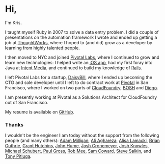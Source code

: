 # Hi,

I'm Kris.

I taught myself Ruby in 2007 to solve a data entry problem. I did a couple of presentations on the automation framework I wrote and ended up getting a job at [ThoughtWorks](http://www.thoughtworks.com), where I hoped to (and did) grow as a developer by learning from highly talented people.

I then moved to NYC and joined [Pivotal Labs](http://www.pivotallabs.com), where I continued to grow and learn new technologies: I helped write an [iOS app](http://flywheel.com/san-francisco), had my first foray into Java at [Intent Media](http://intentmedia.com), and continued to build my knowledge of [Rails](http://www.rubyonrails.org).

I left Pivotal Labs for a startup, [DaisyBill](http://www.daisybill.com), where I ended up becoming the CTO and sole developer until I left to do contract work at [Pivotal](http://www.pivotal.io) in San Francisco, where I worked on two parts of [CloudFoundry](http://pivotal.io/platform-as-a-service/pivotal-cloud-foundry), [BOSH](http://www.bosh.io) and [Diego](https://github.com/cloudfoundry-incubator/diego-design-notes).

I am presently working at Pivotal as a Solutions Architect for CloudFoundry out of San Francisco.

My resume is available on [GitHub](https://github.com/krishicks/resume/blob/master/resume.md).

### Thanks

I wouldn't be the engineer I am today without the support from the following people (and many others):
  [Adam Milligan](https://www.twitter.com/adammilligan),
  [Ali Aghareza](https://www.twitter.com/aghareza),
  [Alisa Lamacki](https://www.linkedin.com/pub/alisa-lamacki/b/2a8/aa5),
  [Brian Guthrie](https://www.twitter.com/bguthrie),
  [Grant Hutchins](https://www.twitter.com/nertzy),
  [John Hume](https://www.twitter.com/duelinmarkers),
  [Josh Cronemeyer](https://twitter.com/cuberick),
  [Josh Knowles](https://www.twitter.com/joshknowles),
  [Michael Schubert](https://www.twitter.com/schubertcx),
  [Paul Gross](https://www.twitter.com/pgr0ss),
  [Rob Mee](http://www.pivotallabs.com/team/executives/),
  [Sam Coward](https://www.twitter.com/samcoward),
  [Steve Salkin](https://www.twitter.com/stevesalkin),
  and
  [Tony Pitluga](https://www.twitter.com/pitluga).
